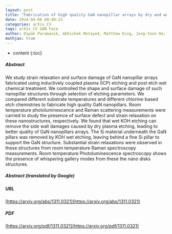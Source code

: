 ```yaml
---
layout: post
title: "Fabrication of high quality GaN nanopillar arrays by dry and wet chemical etching"
date: 2014-04-06 00:40:23
categories: arXiv_CV
tags: arXiv_CV GAN Face
author: Dipak Paramanik, Abhishek Motayed, Matthew King, Jong-Yoon Ha, Sergi Kryluk, Albert V. Davydov, Alec Talin
mathjax: true
---
```


* content
{:toc}

##### Abstract
We study strain relaxation and surface damage of GaN nanopillar arrays fabricated using inductively coupled plasma (ICP) etching and post etch wet chemical treatment. We controlled the shape and surface damage of such nanopillar structures through selection of etching parameters. We compared different substrate temperatures and different chlorine-based etch chemistries to fabricate high quality GaN nanopillars. Room temperature photoluminescence and Raman scattering measurements were carried to study the presence of surface defect and strain relaxation on these nanostructures, respectively. We found that wet KOH etching can remove the side wall damages caused by dry plasma etching, leading to better quality of GaN nanopillars arrays. The Si material underneath the GaN pillars was removed by KOH wet etching, leaving behind a fine Si pillar to support the GaN structure. Substantial strain relaxations were observed in these structures from room temperature Raman spectroscopy measurements. Room temperature Photoluminescence spectroscopy shows the presence of whispering gallery modes from these the nano disks structures.

##### Abstract (translated by Google)


##### URL
[https://arxiv.org/abs/1311.0321](https://arxiv.org/abs/1311.0321)

##### PDF
[https://arxiv.org/pdf/1311.0321](https://arxiv.org/pdf/1311.0321)

